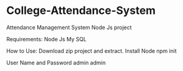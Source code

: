 # College-Attendance-System
Attendance Management System Node Js project

Requirements:
Node Js
My SQL

How to Use:
Download zip project and extract.
Install Node 
npm init

User Name and Password 
admin
admin
